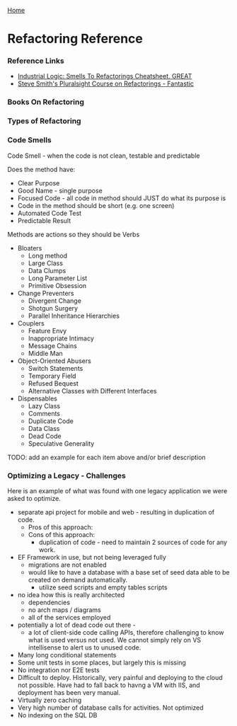 [Home](../)

# Refactoring Reference

### Reference Links

- [Industrial Logic: Smells To Refactorings Cheatsheet. GREAT](https://www.industriallogic.com/blog/smells-to-refactorings-cheatsheet/)
- [Steve Smith's Pluralsight Course on Refactorings - Fantastic](https://www.pluralsight.com/courses/refactoring-fundamentals)

### Books On Refactoring

### Types of Refactoring

### Code Smells

Code Smell - when the code is not clean, testable and predictable

Does the method have:

- Clear Purpose
- Good Name - single purpose
- Focused Code - all code in method should JUST do what its purpose is
- Code in the method should be short (e.g. one screen)
- Automated Code Test
- Predictable Result

Methods are actions so they should be Verbs

- Bloaters
  - Long method
  - Large Class
  - Data Clumps
  - Long Parameter List
  - Primitive Obsession
- Change Preventers
  - Divergent Change
  - Shotgun Surgery
  - Parallel Inheritance Hierarchies
- Couplers
  - Feature Envy
  - Inappropriate Intimacy
  - Message Chains
  - Middle Man
- Object-Oriented Abusers
  - Switch Statements
  - Temporary Field
  - Refused Bequest
  - Alternative Classes with Different Interfaces
- Dispensables
  - Lazy Class
  - Comments
  - Duplicate Code
  - Data Class
  - Dead Code
  - Speculative Generality

TODO: add an example for each item above and/or brief description

### Optimizing a Legacy - Challenges

Here is an example of what was found with one legacy application we were asked to optimize.

- separate api project for mobile and web - resulting in duplication of code.
  - Pros of this approach:
  - Cons of this approach:
    - duplication of code - need to maintain 2 sources of code for any work.
- EF Framework in use, but not being leveraged fully
  - migrations are not enabled
  - would like to have a database with a base set of seed data able to be created on demand automatically.
    - utilize seed scripts and empty tables scripts
- no idea how this is really architected
  - dependencies
  - no arch maps / diagrams
  - all of the services employed
- potentially a lot of dead code out there -
  - a lot of client-side code calling APIs, therefore challenging to know what is used versus not used. We cannot simply rely on VS intellisense to alert us to unused code.
- Many long conditional statements
- Some unit tests in some places, but largely this is missing
- No integration nor E2E tests
- Difficult to deploy. Historically, very painful and deploying to the cloud not possible. Have had to fall back to havng a VM with IIS, and deployment has been very manual.
- Virtually zero caching
- Very high number of database calls for activities. Not optimized
- No indexing on the SQL DB
